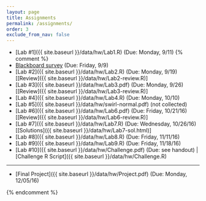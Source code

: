 ```yaml
---
layout: page
title: Assignments 
permalink: /assignments/
order: 3
exclude_from_nav: false
---
```


* [Lab #1]({{ site.baseurl }}/data/hw/Lab1.R) (Due: Monday, 9/11) 
{% comment %}
* [Blackboard survey](https://ct-ecsu.blackboard.com/webapps/login/) (Due: Friday, 9/9)
* [Lab #2]({{ site.baseurl }}/data/hw/Lab2.R) (Due: Monday, 9/19) 
[[Review]({{ site.baseurl }}/data/hw/Lab2-review.R)] 
* [Lab #3]({{ site.baseurl }}/data/hw/Lab3.pdf) (Due: Monday, 9/26) 
[[Review]({{ site.baseurl }}/data/hw/Lab3-review.R)] 
* [Lab #4]({{ site.baseurl }}/data/hw/Lab4.R) (Due: Monday, 10/10) 
* [Lab #5]({{ site.baseurl }}/data/hw/swirl-normal.pdf) (not collected) 
* [Lab #6]({{ site.baseurl }}/data/hw/Lab6.pdf) (Due: Friday, 10/21/16)
[[Review]({{ site.baseurl }}/data/hw/Lab6-review.R)] 
* [Lab #7]({{ site.baseurl }}/data/hw/Lab7.R) (Due: Wednesday, 10/26/16) 
[[Solutions]({{ site.baseurl }}/data/hw/Lab7-sol.html)] 
* [Lab #8]({{ site.baseurl }}/data/hw/Lab8.R) (Due: Friday, 11/11/16) 
* [Lab #9]({{ site.baseurl }}/data/hw/Lab9.R) (Due: Friday, 11/18/16) 
* [Lab #10]({{ site.baseurl }}/data/hw/Challenge.pdf) (Due: see handout) | 
	[Challenge R Script]({{ site.baseurl }}/data/hw/Challenge.R)

***
* [Final Project]({{ site.baseurl }}/data/hw/Project.pdf) (Due: Monday, 12/05/16) 
 
{% endcomment %}
